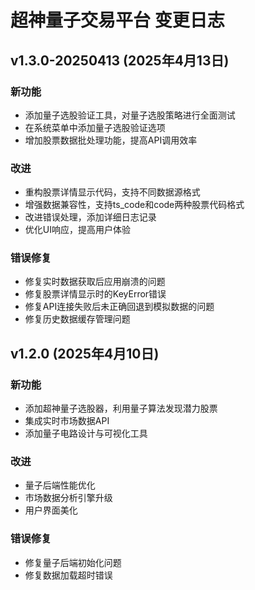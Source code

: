 # 超神量子交易平台 变更日志

## v1.3.0-20250413 (2025年4月13日)

### 新功能
- 添加量子选股验证工具，对量子选股策略进行全面测试
- 在系统菜单中添加量子选股验证选项
- 增加股票数据批处理功能，提高API调用效率

### 改进
- 重构股票详情显示代码，支持不同数据源格式
- 增强数据兼容性，支持ts_code和code两种股票代码格式
- 改进错误处理，添加详细日志记录
- 优化UI响应，提高用户体验

### 错误修复
- 修复实时数据获取后应用崩溃的问题
- 修复股票详情显示时的KeyError错误
- 修复API连接失败后未正确回退到模拟数据的问题
- 修复历史数据缓存管理问题

## v1.2.0 (2025年4月10日)

### 新功能
- 添加超神量子选股器，利用量子算法发现潜力股票
- 集成实时市场数据API
- 添加量子电路设计与可视化工具

### 改进
- 量子后端性能优化
- 市场数据分析引擎升级
- 用户界面美化

### 错误修复
- 修复量子后端初始化问题
- 修复数据加载超时错误 